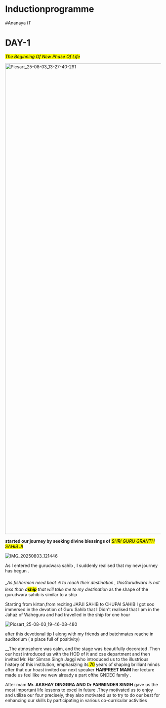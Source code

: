 # Inductionprogramme

#Ananaya *IT*

# DAY-1

<mark>_The Beginning Of New Phase Of Life_</mark>




<img width="1080" height="1522" alt="Picsart_25-08-03_13-27-40-291" src="https://github.com/user-attachments/assets/7bb39958-43ac-4547-8f5b-15d53a3db38f" />




__started our journey by seeking divine blessings of__ <mark>_SHRI GURU GRANTH SAHIB JI_</mark>


![IMG_20250803_121446](https://github.com/user-attachments/assets/cfd8608c-73f7-48c5-908c-93d5e9907805)


As I entered the gurudwara sahib , I suddenly realised that my new journey has begun .

__As fishermen need boat ⛵ to reach their destination , thisGurudwara is not less than a<mark>**ship**</mark> that will take me to my destination_
as the shape of the gurudwara sahib is similar to a ship 

Starting from kirtan,from reciting  JAPJI SAHIB to CHUPAI SAHIB I got soo immersed in the devotion of Guru Sahib that I Didn't realised that I am in the Jahaz of Waheguru and had travelled in the ship for one hour 




![Picsart_25-08-03_19-46-08-480](https://github.com/user-attachments/assets/16f9351b-2dfd-4929-a490-01cadcb62120)


after this devotional tip I along with my friends and batchmates reache in auditorium ( a place full of positivity)

__The atmosphere was calm, and the stage was beautifully decorated .Then our host introduced us with the HOD of it and cse department and then invited Mr. Har Simran Singh Jaggi who introduced us to the illustrious history of this institution, emphasizing its<mark> 70</mark> years of shaping brilliant minds after that our hoast invited our next speaker __HARPREET MAM__ her lecture made us feel like we wew already a part ofthe GNDEC family .





After mam __Mr. AKSHAY DINGGRA AND Dr PARMINDER SINGH__ gave us the most important life  lessons  to excel in future .They motivated us to enjoy and utilize our four precisely, they also motivated us to try to do our best for enhancing our skills by participating in various co-curricular activities 







